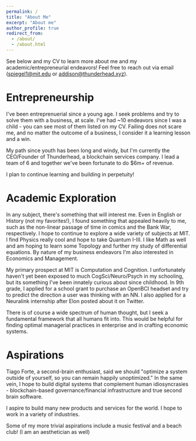 ```yaml
---
permalink: /
title: "About Me"
excerpt: "About me"
author_profile: true
redirect_from: 
  - /about/
  - /about.html
---
```

See below and my CV to learn more about me and my academic/entrepreneurial endeavors! Feel free to reach out via email (spiegel1@mit.edu or addison@thunderhead.xyz).


Entrepreneurship
======
I've been entreprenuerial since a young age. I seek problems and try to solve them with a business, at scale. I've had ~10 endeavors since I was a child - you can see most of them listed on my CV. Failing does not scare me, and no matter the outcome of a business, I consider it a learning lesson and a win. 

My path since youth has been long and windy, but I'm currently the CEO/Founder of Thunderhead, a blockchain services company. I lead a team of 6 and together we've been fortunate to do $6m+ of revenue. 

I plan to continue learning and building in perpetuity!

Academic Exploration
======
In any subject, there's something that will interest me. Even in English or History (not my favorites!), I found something that appealed heavily to me, such as the non-linear passage of time in comics and the Bank War, respectively. I hope to continue to explore a wide variety of subjects at MIT. I find Physics really cool and hope to take Quantum I-III. I like Math as well and am hoping to learn some Topology and further my study of differential equations. By nature of my business endeavors I'm also interested in Economics and Management.

My primary prospect at MIT is Computation and Cognition. I unfortunately haven't yet been exposed to much CogSci/Neuro/Psych in my schooling, but its something I've been innately curious about since childhood. In 9th grade, I applied for a school grant to purchase an OpenBCI headset and try to predict the direction a user was thinking with an NN. I also applied for a Neuralink internship after Elon posted about it on Twitter.

There is of course a wide spectrum of human thought, but I seek a fundamental framework that all humans fit into. This would be helpful for finding optimal managerial practices in enterprise and in crafting economic systems. 

Aspirations
======
Tiago Forte, a second-brain enthusiast, said we should "optimize a system outside of yourself, so you can remain happily unoptimized." In the same vein, I hope to build digital systems that complement human idiosyncrasies - blockchain-based governance/financial infrastructure and true second brain software.

I aspire to build many new products and services for the world. I hope to work in a variety of industries.

Some of my more trivial aspirations include a music festival and a beach club! (I am an aesthetician as well)


